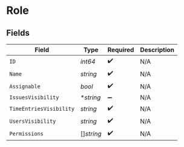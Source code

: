 # Role


## Fields

| Field                   | Type                    | Required                | Description             |
| ----------------------- | ----------------------- | ----------------------- | ----------------------- |
| `ID`                    | *int64*                 | :heavy_check_mark:      | N/A                     |
| `Name`                  | *string*                | :heavy_check_mark:      | N/A                     |
| `Assignable`            | *bool*                  | :heavy_check_mark:      | N/A                     |
| `IssuesVisibility`      | **string*               | :heavy_minus_sign:      | N/A                     |
| `TimeEntriesVisibility` | *string*                | :heavy_check_mark:      | N/A                     |
| `UsersVisibility`       | *string*                | :heavy_check_mark:      | N/A                     |
| `Permissions`           | []*string*              | :heavy_check_mark:      | N/A                     |
